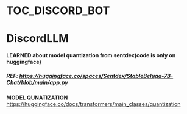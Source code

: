 # TOC_DISCORD_BOT
# DiscordLLM




**LEARNED about model quantization from sentdex(code is only on huggingface)** 
##### REF: https://huggingface.co/spaces/Sentdex/StableBeluga-7B-Chat/blob/main/app.py


**MODEL QUNATIZATION**
https://huggingface.co/docs/transformers/main_classes/quantization
